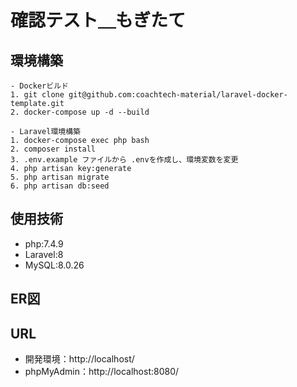 # 確認テスト＿もぎたて

## 環境構築
    - Dockerビルド
    1. git clone git@github.com:coachtech-material/laravel-docker-template.git
    2. docker-compose up -d --build

    - Laravel環境構築
    1. docker-compose exec php bash
    2. composer install
    3. .env.example ファイルから .envを作成し、環境変数を変更
    4. php artisan key:generate
    5. php artisan migrate
    6. php artisan db:seed

## 使用技術
- php:7.4.9
- Laravel:8
- MySQL:8.0.26

## ER図

## URL
- 開発環境：http://localhost/
- phpMyAdmin：http://localhost:8080/
